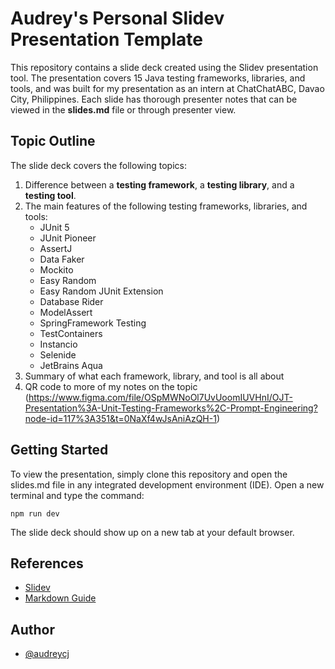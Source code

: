 # Audrey's Personal Slidev Presentation Template

This repository contains a slide deck created using the Slidev presentation tool. The presentation covers 15 Java testing frameworks, libraries, and tools, and was built for my presentation as an intern at ChatChatABC, Davao City, Philippines. Each slide has thorough presenter notes that can be viewed in the **slides.md** file or through presenter view.

## Topic Outline

The slide deck covers the following topics:
1. Difference between a **testing framework**, a **testing library**, and a **testing tool**.
2. The main features of the following testing frameworks, libraries, and tools:
    - JUnit 5
    - JUnit Pioneer
    - AssertJ
    - Data Faker
    - Mockito
    - Easy Random
    - Easy Random JUnit Extension
    - Database Rider
    - ModelAssert
    - SpringFramework Testing
    - TestContainers
    - Instancio
    - Selenide
    - JetBrains Aqua
3. Summary of what each framework, library, and tool is all about
4. QR code to more of my notes on the topic (https://www.figma.com/file/OSpMWNoOl7UvUoomIUVHnI/OJT-Presentation%3A-Unit-Testing-Frameworks%2C-Prompt-Engineering?node-id=117%3A351&t=0NaXf4wJsAniAzQH-1)


## Getting Started

To view the presentation, simply clone this repository and open the slides.md file in any integrated development environment (IDE). Open a new terminal and type the command:

```
npm run dev
```

The slide deck should show up on a new tab at your default browser.



## References

- [Slidev](https://sli.dev/)
- [Markdown Guide](https://www.markdownguide.org/)



## Author

- [@audreycj](https://github.com/audreycj)